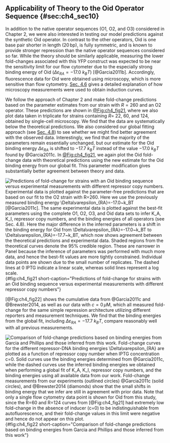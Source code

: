 ## Applicability of Theory to the Oid Operator Sequence {#sec:ch4_sec10}

In addition to the native operator sequences (O1, O2, and O3) considered in
Chapter 2, we were also interested in testing our model predictions against the
synthetic Oid operator. In contrast to the other operators, Oid is one base pair
shorter in length ($20\,\text{bp}$), is fully symmetric, and is known to provide
stronger repression than the native operator sequences considered so far. While
the theory should be similarly applicable, measuring the lower fold-changes
associated with this YFP construct was expected to be near the sensitivity limit
for our flow cytometer due to the especially strong binding energy of Oid
($\Delta \varepsilon_{RA}=-17.0 ~k_BT$) [@Garcia2011b]. Accordingly,
fluorescence data for Oid were obtained using microscopy, which is more
sensitive than flow cytometry. [Sec. 4.6](#sec:ch4_sec06) gives a detailed
explanation of how microscopy measurements were used to obtain induction curves.

We follow the approach of Chapter 2 and make fold-change predictions based on
the parameter estimates from our strain with $R=260$ and an O2 operator. These
predictions are shown in [@Fig:ch4_fig21](A), where we also plot data taken in
triplicate for strains containing $R=$ 22, 60, and 124, obtained by single-cell
microscopy. We find that the data are systematically below the theoretical
predictions. We also considered our global fitting approach (see [Sec.
4.8](#sec:ch4_sec09)) to see whether we might find better agreement with the
observed data. Interestingly, we find that the majority of the parameters remain
essentially unchanged, but our estimate for the Oid binding energy $\Delta
\varepsilon_{RA}$ is shifted to $-17.7~k_BT$ instead of the value $-17.0~k_BT$
found by @Garcia2011c. In [@Fig:ch4_fig21](B), we again plot the Oid fold-change
data with theoretical predictions using the new estimate for the Oid binding
energy from our global fit. This parameter modification gives substantially
better agreement between theory and data.

![**Predictions of fold-change for strains with an Oid binding sequence versus
experimental measurements with different repressor copy numbers.** Experimental
data is plotted against the parameter-free predictions that are based on our fit
to the O2 strain with $R=260$. Here we use the previously measured binding
energy $\Delta\varepsilon_{RA}=-17.0~k_BT$ [@Garcia2011c]. The same experimental
data is plotted against the best-fit parameters using the complete O1, O2, O3,
and Oid data sets to infer $K_A$, $K_I$, repressor copy numbers, and the binding
energies of all operators (see [Sec. 4.8](#sec:ch4_sec09)). Here the major
difference in the inferred parameters is a shift in the binding energy for Oid
from $\Delta\varepsilon_{RA}=-17.0~k_BT$ to $\Delta\varepsilon_{RA}=-17.7~k_BT$,
which now shows agreement between the theoretical predictions and experimental
data. Shaded regions from the theoretical curves denote the 95% credible region.
These are narrower in Panel because the inference of parameters was performed
with much more data, and hence the best-fit values are more tightly constrained.
Individual data points are shown due to the small number of replicates. The
dashed lines at 0 IPTG indicate a linear scale, whereas solid lines represent a
log scale.](ch4_fig21){#fig:ch4_fig21 short-caption="Predictions of fold-change
for strains with an Oid binding sequence versus experimental measurements with
different repressor copy numbers"}

[@Fig:ch4_fig22] shows the cumulative data from @Garcia2011c and @Brewster2014,
as well as our data with $c=0 \, \mu \text{M}$, which all measured fold-change
for the same simple repression architecture utilizing different reporters and
measurement techniques. We find that the binding energies from the global fit,
including $\Delta \varepsilon_{RA}=-17.7~k_BT$, compare reasonably well with all
previous measurements.

![**Comparison of fold-change predictions based on binding energies from Garcia
and Phillips and those inferred from this work.** Fold-change curves for the
different repressor-DNA binding energies $\Delta\varepsilon_{RA}$ are plotted as
a function of repressor copy number when IPTG concentration $c=0$. Solid curves
use the binding energies determined from @Garcia2011c, while the dashed curves
use the inferred binding energies we obtained when performing a global fit of
$K_A$, $K_I$, repressor copy numbers, and the binding energies using all
available data from our work. Fold-change measurements from our experiments
(outlined circles) @Garcia2011c (solid circles), and @Brewster2014 (diamonds)
show that the small shifts in binding energy that we infer are still in
agreement with prior data. Note that only a single flow cytometry data point is
shown for Oid from this study, since the $R=60$ and $R=124$ curves from
[@Fig:ch4_fig21] had extremely low fold-change in the absence of inducer ($c=0$)
to be indistinguishable from autofluorescence, and their fold-change values in
this limit were negative and hence do not appear on this
plot.](ch4_fig22){#fig:ch4_fig22 short-caption="Comparison of fold-change
predictions based on binding energies from Garcia and Phillips and those
inferred from this work"}
